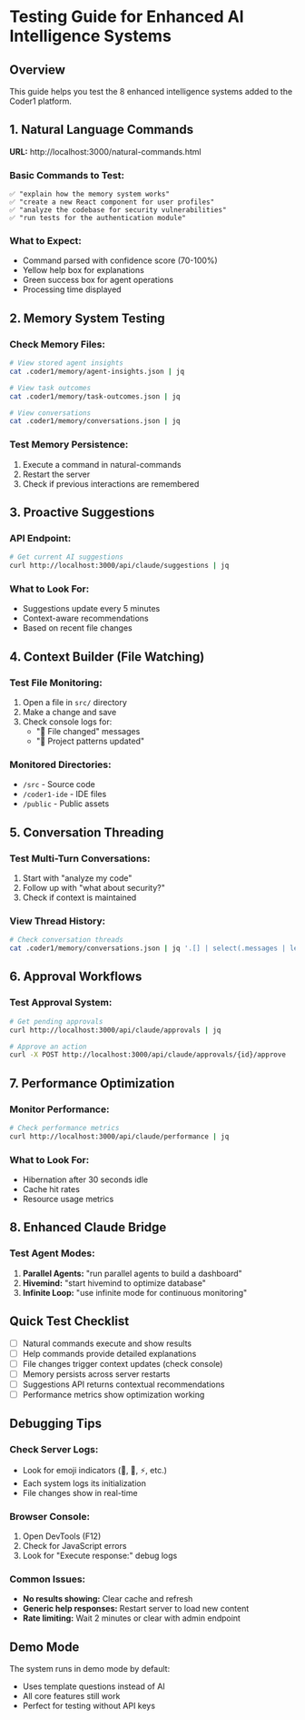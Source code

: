 # Testing Guide for Enhanced AI Intelligence Systems

## Overview
This guide helps you test the 8 enhanced intelligence systems added to the Coder1 platform.

## 1. Natural Language Commands
**URL:** http://localhost:3000/natural-commands.html

### Basic Commands to Test:
```
✅ "explain how the memory system works"
✅ "create a new React component for user profiles"
✅ "analyze the codebase for security vulnerabilities"
✅ "run tests for the authentication module"
```

### What to Expect:
- Command parsed with confidence score (70-100%)
- Yellow help box for explanations
- Green success box for agent operations
- Processing time displayed

## 2. Memory System Testing

### Check Memory Files:
```bash
# View stored agent insights
cat .coder1/memory/agent-insights.json | jq

# View task outcomes
cat .coder1/memory/task-outcomes.json | jq

# View conversations
cat .coder1/memory/conversations.json | jq
```

### Test Memory Persistence:
1. Execute a command in natural-commands
2. Restart the server
3. Check if previous interactions are remembered

## 3. Proactive Suggestions

### API Endpoint:
```bash
# Get current AI suggestions
curl http://localhost:3000/api/claude/suggestions | jq
```

### What to Look For:
- Suggestions update every 5 minutes
- Context-aware recommendations
- Based on recent file changes

## 4. Context Builder (File Watching)

### Test File Monitoring:
1. Open a file in `src/` directory
2. Make a change and save
3. Check console logs for:
   - "📝 File changed" messages
   - "🧠 Project patterns updated"

### Monitored Directories:
- `/src` - Source code
- `/coder1-ide` - IDE files
- `/public` - Public assets

## 5. Conversation Threading

### Test Multi-Turn Conversations:
1. Start with "analyze my code"
2. Follow up with "what about security?"
3. Check if context is maintained

### View Thread History:
```bash
# Check conversation threads
cat .coder1/memory/conversations.json | jq '.[] | select(.messages | length > 1)'
```

## 6. Approval Workflows

### Test Approval System:
```bash
# Get pending approvals
curl http://localhost:3000/api/claude/approvals | jq

# Approve an action
curl -X POST http://localhost:3000/api/claude/approvals/{id}/approve
```

## 7. Performance Optimization

### Monitor Performance:
```bash
# Check performance metrics
curl http://localhost:3000/api/claude/performance | jq
```

### What to Look For:
- Hibernation after 30 seconds idle
- Cache hit rates
- Resource usage metrics

## 8. Enhanced Claude Bridge

### Test Agent Modes:
1. **Parallel Agents:** "run parallel agents to build a dashboard"
2. **Hivemind:** "start hivemind to optimize database"
3. **Infinite Loop:** "use infinite mode for continuous monitoring"

## Quick Test Checklist

- [ ] Natural commands execute and show results
- [ ] Help commands provide detailed explanations
- [ ] File changes trigger context updates (check console)
- [ ] Memory persists across server restarts
- [ ] Suggestions API returns contextual recommendations
- [ ] Performance metrics show optimization working

## Debugging Tips

### Check Server Logs:
- Look for emoji indicators (🧠, 🔮, ⚡, etc.)
- Each system logs its initialization
- File changes show in real-time

### Browser Console:
1. Open DevTools (F12)
2. Check for JavaScript errors
3. Look for "Execute response:" debug logs

### Common Issues:
- **No results showing:** Clear cache and refresh
- **Generic help responses:** Restart server to load new content
- **Rate limiting:** Wait 2 minutes or clear with admin endpoint

## Demo Mode
The system runs in demo mode by default:
- Uses template questions instead of AI
- All core features still work
- Perfect for testing without API keys